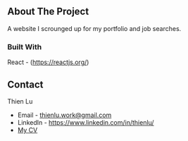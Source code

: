 <!-- ABOUT THE PROJECT -->
## About The Project

A website I scrounged up for my portfolio and job searches.

### Built With

React - (https://reactjs.org/)


<!-- CONTACT -->
## Contact
Thien Lu 
- Email - thienlu.work@gmail.com
- LinkedIn - https://www.linkedin.com/in/thienlu/
- [My CV](https://1drv.ms/w/s!Ah-Wfqq8N7jAmFvsEiA-tcH4jSCY?e=BYdAx9)
